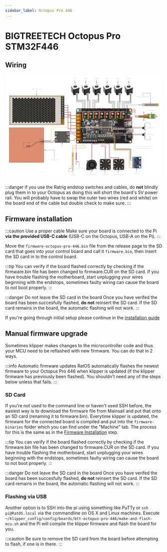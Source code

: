 ```yaml
---
sidebar_label: Octopus Pro 446
---
```


# BIGTREETECH Octopus Pro STM32F446

## Wiring

![BTT Octopus Pro STM32F446 Wiring Diagram](_media/octopus-11-wiring.png)

:::danger if you use the Ratrig endstop switches and cables, do **not** blindly plug them in to your Octopus as doing this will short the board's 5V power rail.
You will probably have to swap the outer two wires (red and white) on the board end of the cable but double check to make sure.
:::

## Firmware installation

:::caution Use a proper cable
Make sure your board is connected to the Pi **via the provided USB-C cable** (USB-C on the Octopus, USB-A on the Pi).
:::

Move the `firmware-octopus-pro-446.bin` file from the release page to the SD card that goes into your control board and call it `firmware.bin`, then insert the SD card in to the control board.

:::tip
You can verify if the board flashed correctly by checking if the firmware.bin file has been changed to firmware.CUR on the SD card. If you have trouble flashing the motherboard, start unplugging your wires beginning with the endstops, sometimes faulty wiring can cause the board to not boot properly.
:::

:::danger Do not leave the SD card in the board
Once you have verifed the board has been succesfully flashed, **do not** reinsert the SD card. If the SD card remains in the board, the automatic flashing will not work.
:::

If you're going through initial setup please continue in the [installation guide](installation.md#setup)

## Manual firmware upgrade

Sometimes klipper makes changes to the microcontroller code and thus your MCU need to be reflashed with new firmware. You can do that in 2 ways.

:::info Automatic firmware updates
RatOS automatically flashes the newest firmware to your
Octopus Pro 446 when klipper is updated (if the klipper firmware has previously been flashed).
You shouldn't need any of the steps below unless that fails.
:::

### SD Card

If you're not used to the command line or haven't used SSH before, the easiest way is to download the firmware file from Mainsail and put that onto an SD card (renaming it to firmware.bin). Everytime klipper is updated, the firmware for the connected board is compiled and put into the `firmware-binaries` folder which you can find under the "Machine" tab. The process for this is the same as in the [Firmware Installation](#firmware-installation) step.

:::tip
You can verify if the board flashed correctly by checking if the firmware.bin file has been changed to firmware.CUR on the SD card. If you have trouble flashing the motherboard, start unplugging your wires beginning with the endstops, sometimes faulty wiring can cause the board to not boot properly.
:::

:::danger Do not leave the SD card in the board
Once you have verifed the board has been succesfully flashed, **do not** reinsert the SD card. If the SD card remains in the board, the automatic flashing will not work.
:::

### Flashing via USB

Another option is to SSH into the pi using something like PuTTy or `ssh pi@RatOS.local` via the commandline on OS X and Linux machines. Execute `~/klipper_config/config/boards/btt-octopus-pro-446/make-and-flash-mcu.sh` and the Pi will compile the klipper firmware and flash the board for you.

:::caution
Be sure to remove the SD card from the board before attempting to flash, if one is in there.
:::
